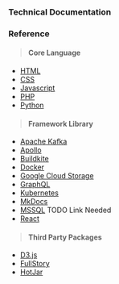### Technical Documentation

### Reference

> #### Core Language
* [HTML](https://developer.mozilla.org/en-US/docs/Web/HTML)
* [CSS](https://developer.mozilla.org/en-US/docs/Web/CSS)
* [Javascript](https://developer.mozilla.org/en-US/docs/Web/JavaScript)
* [PHP](https://www.php.net/docs.php)
* [Python](https://www.python.org/about/gettingstarted/)

> #### Framework Library
* [Apache Kafka](https://kafka.apache.org/intro)
* [Apollo](https://www.apollographql.com/docs/tutorial/introduction/)
* [Buildkite](https://buildkite.com/docs/tutorials/getting-started)
* [Docker](https://www.docker.com/get-started)
* [Google Cloud Storage](https://cloud.google.com/storage/docs)
* [GraphQL](https://graphql.org/learn/)
* [Kubernetes](https://kubernetes.io/docs/concepts/overview/what-is-kubernetes/)
* [MkDocs](https://www.mkdocs.org/#getting-started)
* [MSSQL]() TODO Link Needed
* [React](https://reactjs.org/docs/getting-started.html)

> #### Third Party Packages
* [D3.js](https://github.com/d3/d3/wiki)
* [FullStory](https://help.fullstory.com/hc/en-us/articles/360020623454-Help-Scout-Docs)
* [HotJar](https://help.hotjar.com/hc/en-us)